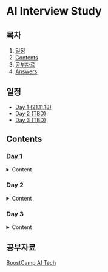 # AI Interview Study

## 목차
 1. [일정](#일정)
 2. [Contents](#Contents)
 3. [공부자료](#공부자료)
 4. [Answers](https://github.com/Chocochip101/ai-tech-interview/tree/main/answers)

## 일정
- [Day 1 (21.11.18)](https://github.com/Chocochip101/AI-Interview-Study/blob/main/Day%201/Day%201.pdf)
- [Day 2 (TBD)]()
- [Day 3 (TBD)]()

## Contents
### [Day 1](https://github.com/Chocochip101/AI-Interview-Study/blob/main/Day%201/Day%201.pdf)
<details>
  <summary>Content</summary>

  ---

- Statistic/Math
1. 고유값(eigen value)와 고유벡터(eigen vector)에 대해 설명해주세요. 그리고 왜 중요할까요?
2. 샘플링(Sampling)과 리샘플링(Resampling)에 대해 설명해주세요. 리샘플링은 무슨 장점이 있을까요?

- Machine Learning
3.정규화를 왜 해야할까요? 정규화의 방법은 무엇이 있나요?
4. Local Minima와 Global Minima에 대해 설명해주세요.
5. 차원의 저주에 대해 설명해주세요.

- Deep Learning
6. 딥러닝은 무엇인가요? 딥러닝과 머신러닝의 차이는?
7. Cost Function과 Activation Function은 무엇인가요?
8. Data Normalization은 무엇이고 왜 필요한가요?

- Python
9. What is the difference between list and tuples in Python?
10. What are the key features of Python?
  ---
</details>

### Day 2
<details>
  <summary>Content</summary>

  ---
- Statistic/Math
1. 확률 모형과 확률 변수는 무엇일까요?
2. 누적 분포 함수와 확률 밀도 함수는 무엇일까요? 수식과 함께 표현해주세요.

- Machine Learning
3. dimension reduction기법으로 보통 어떤 것들이 있나요?
4. PCA는 차원 축소 기법이면서, 데이터 압축 기법이기도 하고, 노이즈 제거기법이기도 합니다. 왜 그런지 설명해주실 수 있나요?

- Deep Learning
5. 알고있는 Activation Function에 대해 알려주세요. (Sigmoid, ReLU, LeakyReLU, Tanh 등)
6. 오버피팅일 경우 어떻게 대처해야 할까요?
7. 하이퍼 파라미터는 무엇인가요?
8. Weight Initialization 방법에 대해 말해주세요. 그리고 무엇을 많이 사용하나요?

- Python
9. What type of language is python? Programming or scripting?

- Algorithm
10. 다음 코드에서 print_all_prime_numbers 함수의 파라미터 N에 대한 시간 복잡도는 무엇일까요?
<p align="center">
  <img src="https://user-images.githubusercontent.com/73146678/142587215-577b0016-bb90-4810-b0ca-d0bdaaaf4420.png"  width="250" height="350"/>
</p>
  

  ---
</details>

### Day 3
<details>
  <summary>Content</summary>

  ---
- Statistic/Math
1. 조건부 확률은 무엇일까요?
2. 공분산과 상관계수는 무엇일까요? 수식과 함께 표현해주세요.

- Machine Learning
3. LSA, LDA, SVD 등의 약자들이 어떤 뜻이고 서로 어떤 관계를 가지는지 설명할 수 있나요?
4. Markov Chain을 고등학생에게 설명하려면 어떤 방식이 제일 좋을까요?

- Deep Learning
5. 볼츠만 머신은 무엇인가요?
6. Tensorflow, PyTorch 특징과 차이가 뭘까요?
7. TF, PyTorch 등을 사용할 때 디버깅 노하우는?
8. 뉴럴넷의 가장 큰 단점은 무엇인가? 이를 위해 나온 One-Shot Learning은 무엇인가?

- Python
9. What is type conversion in Python?

- Algorithm
10. [Problem](https://programmers.co.kr/learn/courses/30/lessons/76501)

  ---
</details>

## 공부자료
[BoostCamp AI Tech](https://github.com/Chocochip101/ai-tech-interview#-statisticsmath)
